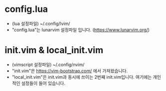 # config.lua 
- (lua 설정파일) ~/.config/lvim/
- "config.lua"는 lunarvim 설정파일 입니다. (https://www.lunarvim.org/) 

# init.vim & local_init.vim
- (vimscript 설정파일) ~/.config/nvim/
- "init.vim"은 https://vim-bootstrap.com/ 에서 가져왔습니다.
- "local_init.vim"은 init.vim과 동시에 쓰이는 2번째 init.vim입니다. 여기에는 개인적인 설정들이 들어 있습니다. 
